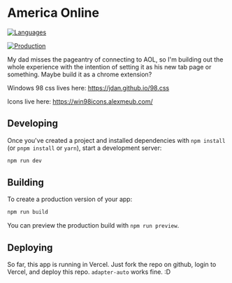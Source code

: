 # America Online

[![Languages](https://4.vercel.app/github/languageall/iandoesallthethings/aol)](https://aol-eight.vercel.app)

[![Production](https://github.com/iandoesallthethings/aol/environments/production/badge.svg)](https://aol-eight.vercel.app)

My dad misses the pageantry of connecting to AOL, so I'm building out the whole experience with the intention of setting it as his new tab page or something. Maybe build it as a chrome extension?

Windows 98 css lives here: https://jdan.github.io/98.css

Icons live here: https://win98icons.alexmeub.com/

## Developing

Once you've created a project and installed dependencies with `npm install` (or `pnpm install` or `yarn`), start a development server:

```bash
npm run dev
```

## Building

To create a production version of your app:

```bash
npm run build
```

You can preview the production build with `npm run preview`.

## Deploying

So far, this app is running in Vercel. Just fork the repo on github, login to Vercel, and deploy this repo. `adapter-auto` works fine. :D